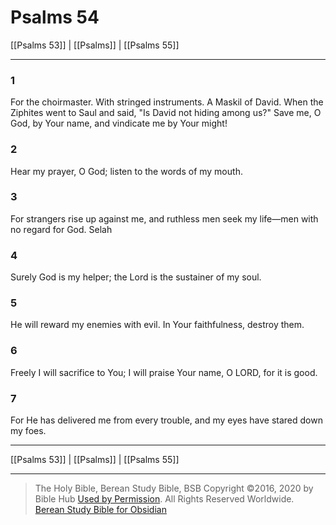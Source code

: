 # Psalms 54

[[Psalms 53]] | [[Psalms]] | [[Psalms 55]]

---

### 1
For the choirmaster. With stringed instruments. A Maskil of David. When the Ziphites went to Saul and said, "Is David not hiding among us?" Save me, O God, by Your name, and vindicate me by Your might!

### 2
Hear my prayer, O God; listen to the words of my mouth.

### 3
For strangers rise up against me, and ruthless men seek my life—men with no regard for God. Selah

### 4
Surely God is my helper; the Lord is the sustainer of my soul.

### 5
He will reward my enemies with evil. In Your faithfulness, destroy them.

### 6
Freely I will sacrifice to You; I will praise Your name, O LORD, for it is good.

### 7
For He has delivered me from every trouble, and my eyes have stared down my foes.

---

[[Psalms 53]] | [[Psalms]] | [[Psalms 55]]

---

> The Holy Bible, Berean Study Bible, BSB
> Copyright &copy;2016, 2020 by Bible Hub
> [Used by Permission](https://berean.bible/terms.htm). All Rights Reserved Worldwide.
> [Berean Study Bible for Obsidian](https://github.com/gapmiss/berean-study-bible-for-obsidian)</small>

